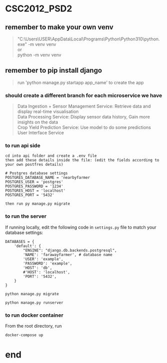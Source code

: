 # CSC2012_PSD2

## remember to make your own venv
> "C:\Users\USER\AppData\Local\Programs\Python\Python310\python.exe" -m venv venv<br />
> or<br />
> python -m venv venv

##  remember to pip install django

> run 'python manage.py startapp app_name' to create the app

### should create a different branch for each microservice we have
> Data Ingestion + Sensor Management Service: Retrieve data and display real-time visualisation<br />
Data Processing Service: Display sensor data history, Gain more insights on the data<br />
Crop Yield Prediction Service: Use model to do some predictions<br />
User Interface Service

### to run api side
```
cd into api folder and create a .env file
then add these details inside the file: (edit the fields according to your own postfres details)

# Postgres database settings
POSTGRES_DATABASE_NAME = 'nearbyfarmer
POSTGRES_USER = 'postgres'
POSTGRES_PASSWORD = '1234'
POSTGRES_HOST = 'localhost'
POSTGRES_PORT = '5432'

then run py manage.py migrate

```

### to run the server
If running locally, edit the following code in ```settings.py``` file to match your database settings:
```
DATABASES = {
    'default': {
        "ENGINE": "django.db.backends.postgresql",
        'NAME': 'farawayfarmer', # database name
        'USER': 'example',
        'PASSWORD': 'example',
        'HOST': 'db',
        #'HOST': 'localhost',
        'PORT': '5432',
    }
}
```
```
python manage.py migrate
```
```
python manage.py runserver
```


### to run docker container
From the root directory, run
```
docker-compose up
```
# end

